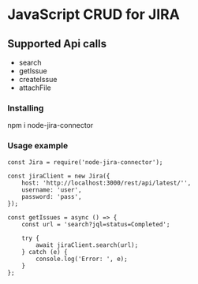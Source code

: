 # JavaScript CRUD for JIRA

## Supported Api calls
* search
* getIssue
* createIssue
* attachFile

### Installing
npm i node-jira-connector

### Usage example
```
const Jira = require('node-jira-connector');

const jiraClient = new Jira({
    host: 'http://localhost:3000/rest/api/latest/'',
    username: 'user',
    password: 'pass',
});

const getIssues = async () => {
    const url = 'search?jql=status=Completed';

    try {
        await jiraClient.search(url);
    } catch (e) {
        console.log('Error: ', e);
    }
};